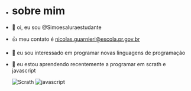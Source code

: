 - # sobre mim
- 👋 oi, eu sou @Simoesaluraestudante
- :+1: meu contato é nicolas.guarnieri@escola.pr.gov.br
- 👀 eu sou interessado em programar novas linguagens de programação
- 🌱 eu estou aprendendo recentemente a programar em scrath e javascript

   ![Scrath](https://img.shields.io/badge/Scratch-4D97FF?style=for-the-badge&logo=Scratch&logoColor=white)
   ![javascript](https://img.shields.io/badge/JavaScript-323330?style=for-the-badge&logo=javascript&logoColor=F7DF1E)

   
